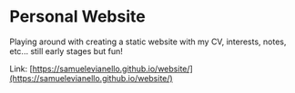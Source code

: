 # Personal Website

Playing around with creating a static website with my CV, interests, notes, etc... still early stages but fun!

Link: [https://samuelevianello.github.io/website/](https://samuelevianello.github.io/website/)
